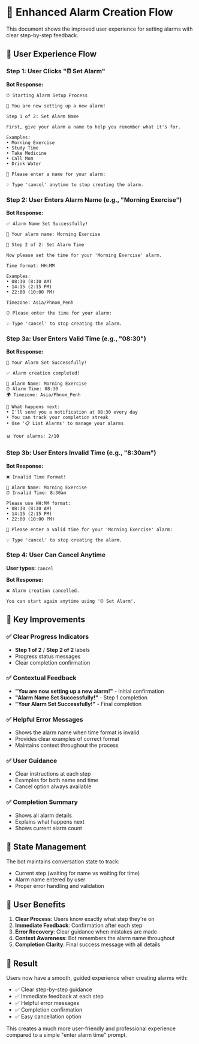 # 🔔 Enhanced Alarm Creation Flow

This document shows the improved user experience for setting alarms with clear step-by-step feedback.

## 🎯 User Experience Flow

### Step 1: User Clicks "⏰ Set Alarm"

**Bot Response:**
```
⏰ Starting Alarm Setup Process

🔄 You are now setting up a new alarm!

Step 1 of 2: Set Alarm Name

First, give your alarm a name to help you remember what it's for.

Examples:
• Morning Exercise
• Study Time
• Take Medicine
• Call Mom
• Drink Water

📝 Please enter a name for your alarm:

💡 Type 'cancel' anytime to stop creating the alarm.
```

### Step 2: User Enters Alarm Name (e.g., "Morning Exercise")

**Bot Response:**
```
✅ Alarm Name Set Successfully!

📝 Your alarm name: Morning Exercise

🔄 Step 2 of 2: Set Alarm Time

Now please set the time for your 'Morning Exercise' alarm.

Time format: HH:MM

Examples:
• 08:30 (8:30 AM)
• 14:15 (2:15 PM)
• 22:00 (10:00 PM)

Timezone: Asia/Phnom_Penh

⏰ Please enter the time for your alarm:

💡 Type 'cancel' to stop creating the alarm.
```

### Step 3a: User Enters Valid Time (e.g., "08:30")

**Bot Response:**
```
🎉 Your Alarm Set Successfully!

✅ Alarm creation completed!

📝 Alarm Name: Morning Exercise
⏰ Alarm Time: 08:30
🌍 Timezone: Asia/Phnom_Penh

🔔 What happens next:
• I'll send you a notification at 08:30 every day
• You can track your completion streak
• Use '📋 List Alarms' to manage your alarms

📊 Your alarms: 2/10
```

### Step 3b: User Enters Invalid Time (e.g., "8:30am")

**Bot Response:**
```
❌ Invalid Time Format!

📝 Alarm Name: Morning Exercise
⏰ Invalid Time: 8:30am

Please use HH:MM format:
• 08:30 (8:30 AM)
• 14:15 (2:15 PM)
• 22:00 (10:00 PM)

🔄 Please enter a valid time for your 'Morning Exercise' alarm:

💡 Type 'cancel' to stop creating the alarm.
```

### Step 4: User Can Cancel Anytime

**User types:** `cancel`

**Bot Response:**
```
❌ Alarm creation cancelled.

You can start again anytime using '⏰ Set Alarm'.
```

## 🎯 Key Improvements

### ✅ Clear Progress Indicators
- **Step 1 of 2** / **Step 2 of 2** labels
- Progress status messages
- Clear completion confirmation

### ✅ Contextual Feedback
- **"You are now setting up a new alarm!"** - Initial confirmation
- **"Alarm Name Set Successfully!"** - Step 1 completion
- **"Your Alarm Set Successfully!"** - Final completion

### ✅ Helpful Error Messages
- Shows the alarm name when time format is invalid
- Provides clear examples of correct format
- Maintains context throughout the process

### ✅ User Guidance
- Clear instructions at each step
- Examples for both name and time
- Cancel option always available

### ✅ Completion Summary
- Shows all alarm details
- Explains what happens next
- Shows current alarm count

## 🔄 State Management

The bot maintains conversation state to track:
- Current step (waiting for name vs waiting for time)
- Alarm name entered by user
- Proper error handling and validation

## 📱 User Benefits

1. **Clear Process**: Users know exactly what step they're on
2. **Immediate Feedback**: Confirmation after each step
3. **Error Recovery**: Clear guidance when mistakes are made
4. **Context Awareness**: Bot remembers the alarm name throughout
5. **Completion Clarity**: Final success message with all details

## 🎉 Result

Users now have a smooth, guided experience when creating alarms with:
- ✅ Clear step-by-step guidance
- ✅ Immediate feedback at each step
- ✅ Helpful error messages
- ✅ Completion confirmation
- ✅ Easy cancellation option

This creates a much more user-friendly and professional experience compared to a simple "enter alarm time" prompt.
